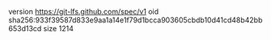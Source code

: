 version https://git-lfs.github.com/spec/v1
oid sha256:933f39587d833e9aa1a14e1f79d1bcca903605cbdb10d41cd48b42bb653d13cd
size 1214
